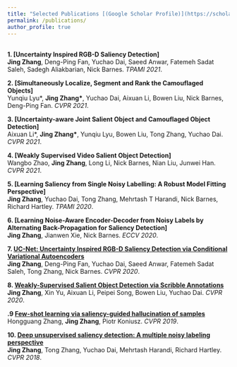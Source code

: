 ```yaml
---
title: "Selected Publications [(Google Scholar Profile)](https://scholar.google.com.au/citations?user=Qa1DMv8AAAAJ&hl=en)"
permalink: /publications/
author_profile: true
---
```

<br>
<b>1. [Uncertainty Inspired RGB-D Saliency Detection]</b> <br> 
<b>Jing Zhang</b>, Deng-Ping Fan, Yuchao Dai, Saeed Anwar, Fatemeh Sadat Saleh, Sadegh Aliakbarian, Nick Barnes.
<i>TPAMI 2021</i>.

<b>2. [Simultaneously Localize, Segment and Rank the Camouflaged Objects]</b> <br> 
Yunqiu Lyu*, <b>Jing Zhang*</b>, Yuchao Dai, Aixuan Li, Bowen Liu, Nick Barnes, Deng-Ping Fan.
<i>CVPR 2021</i>.

<b>3. [Uncertainty-aware Joint Salient Object and Camouflaged Object Detection]</b> <br> 
Aixuan Li*, <b>Jing Zhang*</b>, Yunqiu Lyu, Bowen Liu, Tong Zhang, Yuchao Dai.
<i>CVPR 2021</i>.

<b>4. [Weakly Supervised Video Salient Object Detection]</b> <br> 
Wangbo Zhao, <b>Jing Zhang</b>, Long Li, Nick Barnes, Nian Liu, Junwei Han.
<i>CVPR 2021</i>.

<b>5. [Learning Saliency from Single Noisy Labelling: A Robust Model Fitting Perspective]</b> <br> 
<b>Jing Zhang</b>, Yuchao Dai, Tong Zhang, Mehrtash T Harandi, Nick Barnes, Richard Hartley.
<i>TPAMI 2020</i>.

<b>6. [Learning Noise-Aware Encoder-Decoder from Noisy Labels by Alternating Back-Propagation for Saliency Detection]</b> <br> 
<b>Jing Zhang</b>, Jianwen Xie, Nick Barnes.
<i>ECCV 2020</i>.

<b>7. [UC-Net: Uncertainty Inspired RGB-D Saliency Detection via Conditional Variational Autoencoders](https://openaccess.thecvf.com/content_CVPR_2020/papers/Zhang_UC-Net_Uncertainty_Inspired_RGB-D_Saliency_Detection_via_Conditional_Variational_Autoencoders_CVPR_2020_paper.pdf)</b> <br> 
<b>Jing Zhang</b>, Deng-Ping Fan, Yuchao Dai, Saeed Anwar, Fatemeh Sadat Saleh, Tong Zhang, Nick Barnes.
<i>CVPR 2020</i>.

<b>8. [Weakly-Supervised Salient Object Detection via Scribble Annotations](https://openaccess.thecvf.com/content_CVPR_2020/papers/Zhang_Weakly-Supervised_Salient_Object_Detection_via_Scribble_Annotations_CVPR_2020_paper.pdf)</b> <br> 
<b>Jing Zhang</b>, Xin Yu, Aixuan Li, Peipei Song, Bowen Liu, Yuchao Dai.
<i>CVPR 2020</i>.

<b>.9 [Few-shot learning via saliency-guided hallucination of samples](https://openaccess.thecvf.com/content_CVPR_2019/papers/Zhang_Few-Shot_Learning_via_Saliency-Guided_Hallucination_of_Samples_CVPR_2019_paper.pdf)</b> <br> 
Hongguang Zhang, <b>Jing Zhang</b>, Piotr Koniusz.
<i>CVPR 2019</i>.

<b>10. [Deep unsupervised saliency detection: A multiple noisy labeling perspective](https://openaccess.thecvf.com/content_cvpr_2018/papers/Zhang_Deep_Unsupervised_Saliency_CVPR_2018_paper.pdf)</b> <br> 
<b>Jing Zhang</b>, Tong Zhang, Yuchao Dai, Mehrtash Harandi, Richard Hartley.
<i>CVPR 2018</i>.

